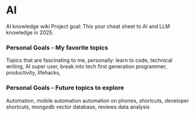# AI
AI knowledge wiki
Project goal: This your cheat sheet to AI and LLM knowledge in 2025.

### Personal Goals - My favorite topics
Topics that are fascinating to me, personally: learn to code, technical writing, AI super user, break into tech first generation programmer, productivity, lifehacks, 

### Personal Goals - Future topics to explore
Automation, mobile automation automation on phones, shortcuts, developer shortcuts, mongodb vector database, reviews data analysis
